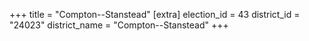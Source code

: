+++
title = "Compton--Stanstead"
[extra]
election_id = 43
district_id = "24023"
district_name = "Compton--Stanstead"
+++
